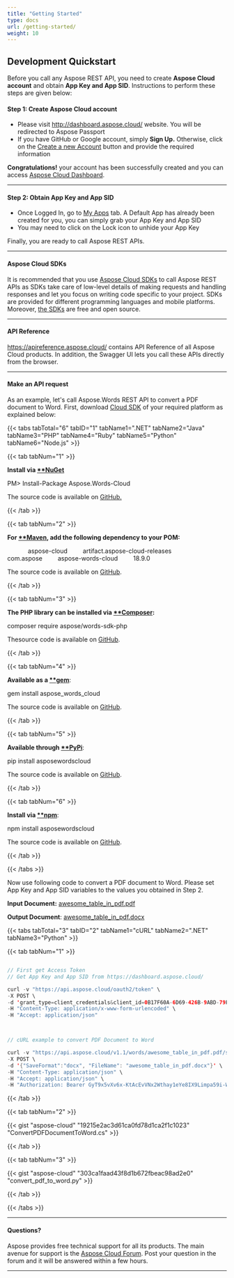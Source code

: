```yaml
---
title: "Getting Started"
type: docs
url: /getting-started/
weight: 10
---
```


## **Development Quickstart**
Before you call any Aspose REST API, you need to create **Aspose Cloud account** and obtain **App Key and App SID**. Instructions to perform these steps are given below:
#### **Step 1: Create Aspose Cloud account**
- Please visit <http://dashboard.aspose.cloud/> website. You will be redirected to Aspose Passport
- If you have GitHub or Google account, simply **Sign Up.** Otherwise, click on the [Create a new Account](https://id.containerize.com/signup) button and provide the required information

**Congratulations!** your account has been successfully created and you can access [Aspose Cloud Dashboard](http://dashboard.aspose.cloud/).



-----
#### **Step 2: Obtain App Key and App SID**
- Once Logged In, go to [My Apps](https://dashboard.aspose.cloud/#/apps) tab. A Default App has already been created for you, you can simply grab your App Key and App SID
- You may need to click on the Lock icon to unhide your App Key

Finally, you are ready to call Aspose REST APIs.



-----
#### **Aspose Cloud SDKs**
It is recommended that you use [Aspose Cloud SDKs](https://asposecloud.github.io/) to call Aspose REST APIs as SDKs take care of low-level details of making requests and handling responses and let you focus on writing code specific to your project. SDKs are provided for different programming languages and mobile platforms. Moreover, [the SDKs](https://asposecloud.github.io/) are free and open source.



-----
#### **API Reference**
<https://apireference.aspose.cloud/> contains API Reference of all Aspose Cloud products. In addition, the Swagger UI lets you call these APIs directly from the browser.



-----
#### **Make an API request**
As an example, let's call Aspose.Words REST API to convert a PDF document to Word. First, download [Cloud SDK](https://github.com/aspose-words-cloud/) of your required platform as explained below:

{{< tabs tabTotal="6" tabID="1" tabName1=".NET" tabName2="Java" tabName3="PHP" tabName4="Ruby" tabName5="Python" tabName6="Node.js" >}}

{{< tab tabNum="1" >}}

**Install via [**NuGet](https://www.nuget.org/packages/Aspose.Words-Cloud/)**

PM> Install-Package Aspose.Words-Cloud

The source code is available on [GitHub.](https://github.com/aspose-words-cloud/aspose-words-cloud-dotnet)

{{< /tab >}}

{{< tab tabNum="2" >}}

**For [**Maven](https://repository.aspose.cloud/webapp/#/artifacts/browse/tree/General/repo/com/aspose/aspose-cloud-words), add the following dependency to your POM:**

<repositories>
    <repository>
        <id>aspose-cloud</id>
        <name>artifact.aspose-cloud-releases</name>
        <url><http://artifact.aspose.cloud/repo></url>
    </repository>
</repositories>

<dependencies>
    <dependency>
        <groupId>com.aspose</groupId>
        <artifactId>aspose-words-cloud</artifactId>
        <version>18.9.0</version>
    </dependency>
</dependencies>

The source code is available on [GitHub](https://github.com/aspose-words-cloud/aspose-words-cloud-java).

{{< /tab >}}

{{< tab tabNum="3" >}}

**The PHP library can be installed via [**Composer](https://packagist.org/packages/aspose/words-sdk-php):**

composer require aspose/words-sdk-php

Thesource code is available on [GitHub](https://github.com/aspose-words-cloud/aspose-words-cloud-php).

{{< /tab >}}

{{< tab tabNum="4" >}}

**Available as a [**gem](https://rubygems.org/gems/aspose_words_cloud)**:

gem install aspose_words_cloud

The source code is available on [GitHub](https://github.com/aspose-words-cloud/aspose-words-cloud-ruby).

{{< /tab >}}

{{< tab tabNum="5" >}}

**Available through [**PyPi](https://pypi.org/project/asposewordscloud/)**:

pip install asposewordscloud

The source code is available on [GitHub](https://github.com/aspose-words-cloud/aspose-words-cloud-python).

{{< /tab >}}

{{< tab tabNum="6" >}}

**Install via [**npm](https://www.npmjs.com/package/asposewordscloud)**:

npm install asposewordscloud

The source code is available on [GitHub](https://github.com/aspose-words-cloud/aspose-words-cloud-node). 

{{< /tab >}}

{{< /tabs >}}

Now use following code to convert a PDF document to Word. Please set App Key and App SID variables to the values you obtained in Step 2.

**Input Document:** [awesome_table_in_pdf.pdf](attachments/557079/851970.pdf)

**Output Document**: [awesome_table_in_pdf.docx](attachments/557079/851969.docx)

{{< tabs tabTotal="3" tabID="2" tabName1="cURL" tabName2=".NET" tabName3="Python" >}}

{{< tab tabNum="1" >}}

```java

// First get Access Token
// Get App Key and App SID from https://dashboard.aspose.cloud/

curl -v "https://api.aspose.cloud/oauth2/token" \
-X POST \
-d 'grant_type=client_credentials&client_id=0B17F60A-6D69-426B-9ABD-79F35A6E9F7B&client_secret=53b8b19adffa41a3e87dbbd8858977ae' \
-H "Content-Type: application/x-www-form-urlencoded" \
-H "Accept: application/json"



// cURL example to convert PDF Document to Word

curl -v "https://api.aspose.cloud/v1.1/words/awesome_table_in_pdf.pdf/saveAs" \
-X POST \
-d '{"SaveFormat":"docx", "FileName": "awesome_table_in_pdf.docx"}' \
-H "Content-Type: application/json" \
-H "Accept: application/json" \
-H "Authorization: Bearer GyT9x5vXv6x-KtAcEvVNx2Wthay1eYe8IX9Limpa59i-WR212MoRPrM6SAK_qDxKypsZQGb1absQvAv70WzPmcvyc7bWZleEz9xeO_MT97r9e6DLkR3eOox_cAmf3wlq3gg4zMN830vilo7DaQBBRGIh3pO6PvwGOrxNgA1N6zcgmrnPal9RhHdAdBuzoM_CHuWT8FVPOBl1PUVUfVf3ULWiKUtGtGCodYpFYtary5ruFCRDwCvBtirIK7sbAC-LVVupenFLwD4-vlWDXPzb7ztI_m3Pmy_WE23ChkK_-_GLA5BREKamK3yDbiShXxxsYgqE2aHKSuHmwOk_aGrGjWDG0eyC5dBp-X-fVI2Ud8tuwuI0wyKpA0wx6pYFsJ64viYYD_j4jKFYbqqGlf3tk-JVrWl57e41CUdimoIzXDbOL0Po"

```

{{< /tab >}}

{{< tab tabNum="2" >}}

{{< gist "aspose-cloud" "19215e2ac3d61ca0fd78d1ca2f1c1023" "ConvertPDFDocumentToWord.cs" >}}

{{< /tab >}}

{{< tab tabNum="3" >}}

{{< gist "aspose-cloud" "303ca1faad43f8d1b672fbeac98ad2e0" "convert_pdf_to_word.py" >}}

{{< /tab >}}

{{< /tabs >}}



-----
#### **Questions?**
Aspose provides free technical support for all its products. The main avenue for support is the [Aspose Cloud Forum](https://forum.aspose.cloud/). Post your question in the forum and it will be answered within a few hours.



-----

